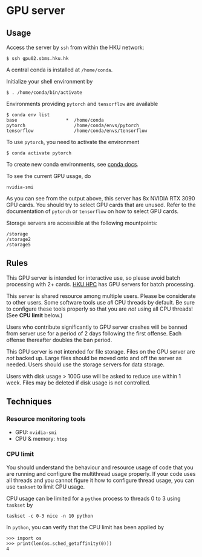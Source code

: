 # GPU server

## Usage

Access the server by `ssh` from within the HKU network:
```
$ ssh gpu02.sbms.hku.hk
```

A central conda is installed at `/home/conda`.

Initialize your shell environment by
```
$ . /home/conda/bin/activate
```

Environments providing `pytorch` and `tensorflow` are available
```
$ conda env list
base                  *  /home/conda
pytorch                  /home/conda/envs/pytorch
tensorflow               /home/conda/envs/tensorflow
```

To use `pytorch`, you need to activate the environment
```
$ conda activate pytorch
```

To create new conda environments, see [conda docs](https://docs.conda.io/projects/conda/en/latest/user-guide/tasks/manage-environments.html).

To see the current GPU usage, do
```
nvidia-smi
```

As you can see from the output above, this server has 8x NVIDIA RTX 3090 GPU cards.
You should try to select GPU cards that are unused. Refer to the documentation of `pytorch` or `tensorflow` on how
to select GPU cards.

Storage servers are accessible at the following mountpoints:
```
/storage
/storage2
/storage5
```

## Rules

This GPU server is intended for interactive use, so please avoid batch processing with 2+ cards.
[HKU HPC](https://hpc.hku.hk/) has GPU servers for batch processing.

This server is shared resource among multiple users. Please be considerate to other users.
Some software tools use *all* CPU threads by default. Be sure to configure these tools properly so that you
are *not* using all CPU threads! (See **CPU limit** below.)

Users who contribute significantly to GPU server crashes will be banned from server use for a period of 2 days 
following the first offense. Each offense thereafter doubles the ban period.

This GPU server is not intended for file storage. Files on the GPU server are *not* backed up.
Large files should be moved onto and off the server as needed.
Users should use the storage servers for data storage. 

Users with disk usage > 100G use will be asked to reduce use within 1 week.
Files may be deleted if disk usage is not controlled.


## Techniques

### Resource monitoring tools

- GPU: `nvidia-smi`
- CPU & memory: `htop`

### CPU limit

You should understand the behaviour and resource usage of code that you are running and configure
the multithread usage properly. If your code uses all threads and you cannot figure it how to configure
thread usage, you can use `taskset` to limit CPU usage.

CPU usage can be limited for a `python` process to threads 0 to 3 using `taskset` by
```
taskset -c 0-3 nice -n 10 python
```

In `python`, you can verify that the CPU limit has been applied by 
```{python}
>>> import os
>>> print(len(os.sched_getaffinity(0)))
4
```
